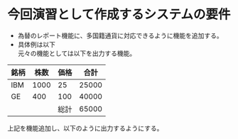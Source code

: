# 今回演習として作成するシステムの要件
- 為替のレポート機能に、多国籍通貨に対応できるように機能を追加する。
- 具体例は以下  
元々の機能としては以下を出力する機能。

| 銘柄 |  株数  |  価格  |  合計  |
|----| ---- | ---- | ---- |
| IBM |  1000  |  25  |  25000  |
| GE |  400  |  100  |  40000  |
|    |    |  総計  |  65000  |

上記を機能追加し、以下のように出力するようにする。
